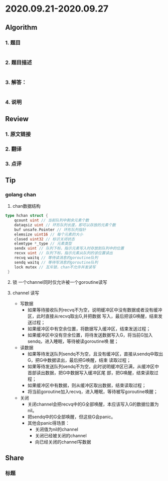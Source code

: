 # 2020.09.21-2020.09.27

## Algorithm
### 1. 题目
```

```
### 2. 题目描述
```

```

### 3. 解答：
```golang

```
### 4. 说明


## Review
### 1. 原文链接


### 2. 翻译


### 3. 点评


## Tip
### golang chan
1. chan数据结构

```go
type hchan struct { 
    qcount uint // 当前队列中剩余元素个数 
    dataqsiz uint // 环形队列长度，即可以存放的元素个数 
    buf unsafe.Pointer // 环形队列指针 
    elemsize uint16 // 每个元素的大小 
    closed uint32 // 标识关闭状态 
    elemtype *_type // 元素类型 
    sendx uint // 队列下标，指示元素写入时存放到队列中的位置 
    recvx uint // 队列下标，指示元素从队列的该位置读出
    recvq waitq // 等待读消息的goroutine队列 
    sendq waitq // 等待写消息的goroutine队列 
    lock mutex // 互斥锁，chan不允许并发读写
 }
```

2. 锁
一个channel同时仅允许被一个goroutine读写

3. channel 读写
    * 写数据
        * 如果等待接收队列recvq不为空，说明缓冲区中没有数据或者没有缓冲区，此时直接从recvq取出G,并把数据 写入，最后把该G唤醒，结束发送过程； 
        * 如果缓冲区中有空余位置，将数据写入缓冲区，结束发送过程； 
        * 如果缓冲区中没有空余位置，将待发送数据写入G，将当前G加入sendq，进入睡眠，等待被读goroutine唤 醒；
    * 读数据
        * 如果等待发送队列sendq不为空，且没有缓冲区，直接从sendq中取出G，把G中数据读出，最后把G唤醒，结束 读取过程； 
        * 如果等待发送队列sendq不为空，此时说明缓冲区已满，从缓冲区中首部读出数据，把G中数据写入缓冲区尾 部，把G唤醒，结束读取过程； 
        * 如果缓冲区中有数据，则从缓冲区取出数据，结束读取过程； 
        * 将当前goroutine加入recvq，进入睡眠，等待被写goroutine唤醒；
    * 关闭
        * 关闭channel会把recvq中的G全部唤醒，本应该写入G的数据位置为nil。
        * 把sendq中的G全部唤醒，但这些G会panic。
        * 其他会panic得场景：
            * 关闭值为nil的channel
            * 关闭已经被关闭的channel
            * 向已经关闭的channel写数据

## Share
### 标题